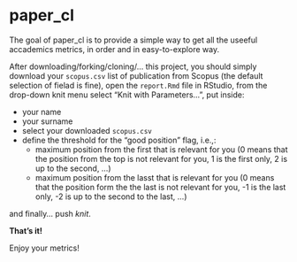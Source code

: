 
<!-- README.md is generated from README.Rmd. Please edit that file -->

# paper_cl

<!-- badges: start -->
<!-- badges: end -->

The goal of paper_cl is to provide a simple way to get all the useeful
accademics metrics, in order and in easy-to-explore way.

After downloading/forking/cloning/… this project, you should simply
download your `scopus.csv` list of publication from Scopus (the default
selection of fielad is fine), open the `report.Rmd` file in RStudio,
from the drop-down knit menu select “Knit with Parameters…”, put inside:

-   your name
-   your surname
-   select your downloaded `scopus.csv`
-   define the threshold for the “good position” flag, i.e.,:
    -   maximum position from the first that is relevant for you (0
        means that the position from the top is not relevant for you, 1
        is the first only, 2 is up to the second, …)
    -   maximum position from the lasst that is relevant for you (0
        means that the position form the the last is not relevant for
        you, -1 is the last only, -2 is up to the second to the last, …)

and finally… push *knit*.

**That’s it!**

Enjoy your metrics!
